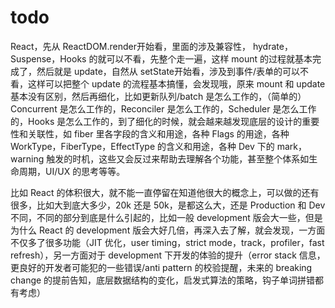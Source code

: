 # todo

React，先从 ReactDOM.render开始看，里面的涉及兼容性， hydrate，Suspense，Hooks 的就可以不看，先整个走一遍，这样 mount 的过程就基本完成了，然后就是 update，自然从 setState开始看，涉及到事件/表单的可以不看，这样可以把整个 update 的流程基本搞懂，会发现哦，原来 mount 和 update 基本没有区别，然后再细化，比如更新队列/batch 是怎么工作的，（简单的）Concurrent 是怎么工作的，Reconciler 是怎么工作的，Scheduler 是怎么工作的，Hooks 是怎么工作的，到了细化的时候，就会越来越发现底层的设计的重要性和关联性，如 fiber 里各字段的含义和用途，各种 Flags 的用途，各种 WorkType，FiberType，EffectType 的含义和用途，各种 Dev 下的 mark，warning 触发的时机，这些又会反过来帮助去理解各个功能，甚至整个体系如生命周期，UI/UX 的思考等等。


比如 React 的体积很大，就不能一直停留在知道他很大的概念上，可以做的还有很多，比如大到底大多少，20k 还是 50k，是都这么大，还是 Production 和 Dev 不同，不同的部分到底是什么引起的，比如一般 development 版会大一些，但是为什么 React 的 development 版会大好几倍，再深入去了解，就会发现，一方面不仅多了很多功能（JIT 优化，user timing，strict mode，track，profiler，fast refresh），另一方面对于 development 下开发的体验的提升（error stack 信息，更良好的开发者可能犯的一些错误/anti pattern 的校验提醒，未来的 breaking change 的提前告知，底层数据结构的变化，启发式算法的策略，钩子单词拼错都有考虑）
